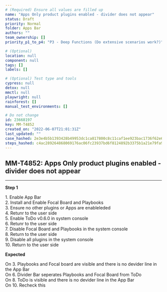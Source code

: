 ```yaml
---
# (Required) Ensure all values are filled up
name: "Apps Only product plugins enabled - divider does not appear"
status: Draft
priority: Normal
folder: Apps Bar
authors: ""
team_ownership: []
priority_p1_to_p4: "P3 - Deep Functions (Do extensive scenarios work?)"

# (Optional)
location: null
component: null
tags: []
labels: []

# (Optional) Test type and tools
cypress: null
detox: null
mmctl: null
playwright: null
rainforest: []
manual_test_environments: []

# Do not change
id: 23668197
key: MM-T4852
created_on: "2022-06-07T21:01:31Z"
last_updated: ""
case_hashed: 2e3e4b5b1393428b49953dc1ca817800c8c11caf1ee923bac1736f62e654d1bb6033cd1cd0474d76664a399e0a77c038
steps_hashed: c4ac289264868069176ac06fc23937bd6f8124892b3375b1a21e79fa992beeab69e502fc283a83f63312193945239afc
---
```


<!-- (Auto-generated) Based on frontmatter's "key" and "name" -->

## MM-T4852: Apps Only product plugins enabled - divider does not appear

---

**Step 1**

1\. Enable App Bar\
2\. Install and Enable Focal Board and Playbooks\
3\. Ensure no other plugins or Apps are enableleded\
4\. Retunr to the user side\
5\. Enable ToDo v0.6.0 in system console\
6\. Retunr to the user side\
7\. Disable Focal Board and Playbooks in the system console\
8\. Return to the user side\
9\. Disable all plugins in the system console\
10\. Return to the user side

**Expected**

On 3. Playbooks and Focal board are visible and there is no devider line in the App Bar\
On 6. Divider Bar seperates Playbooks and Focal Board from ToDo\
On 8. ToDo is visible and there is no devider line in the App Bar\
On 10. Recheck this
